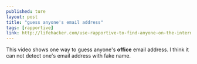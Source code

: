 ```yaml
---
published: ture
layout: post
title: "guess anyone's email address"
tags: [rapportive]
link: http://lifehacker.com/use-rapportive-to-find-anyone-on-the-internets-real-em-570745575
---
```


This video shows one way to guess anyone's **office** email address.  I think it can not detect one's email address with fake name.
